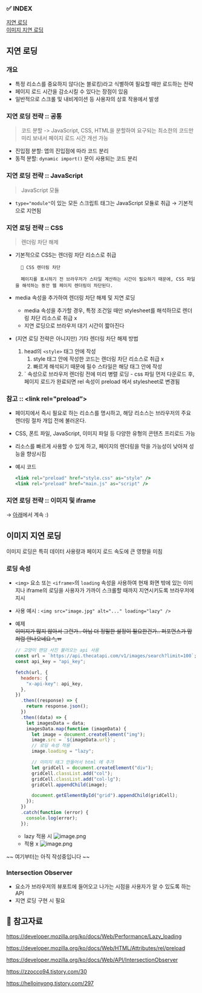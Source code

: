 ### ✅ INDEX

[지연 로딩](#지연-로딩)  
[이미지 지연 로딩](#이미지-지연-로딩)

## 지연 로딩

### 개요

- 특정 리소스를 중요하지 않다(논 블로킹)라고 식별하여 필요할 때만 로드하는 전략
- 페이지 로드 시간을 감소시킬 수 있다는 장점이 있음
- 일반적으로 스크롤 및 내비게이션 등 사용자의 상호 작용에서 발생

### 지연 로딩 전략 :: 공통

> 코드 분할 -> JavaScript, CSS, HTML을 분할하여 요구되는 최소한의 코드만 미리 보내서 페이지 로드 시간 개선 가능

- 진입점 분할: 앱의 진입점에 따라 코드 분리
- 동적 분할: `dynamic import()` 문이 사용되는 코드 분리

### 지연 로딩 전략 :: JavaScript

> JavaScript 모듈

- `type="module"`이 있는 모든 스크립트 태그는 JavaScript 모듈로 취급 → 기본적으로 지연됨

### 지연 로딩 전략 :: CSS

> 렌더링 차단 해제

- 기본적으로 CSS는 렌더링 차단 리소스로 취급

    <aside>

        🔎 CSS 렌더링 차단

        페이지를 표시하기 전 브라우저가 스타일 계산하는 시간이 필요하기 때문에, CSS 파일을 해석하는 동안 웹 페이지 렌더링이 차단된다.

    </aside>

- media 속성을 추가하여 렌더링 차단 해제 및 지연 로딩
  - media 속성을 추가할 경우, 특정 조건일 때만 stylesheet를 해석하므로 렌더링 차단 리소스로 취급 x
  - 지연 로딩으로 브라우저 대기 시간이 짧아진다
- (지연 로딩 전략은 아니지만) 기타 렌더링 차단 해제 방법
  1. head의 `<style>` 태그 안에 작성
     1. style 태그 안에 작성한 코드는 렌더링 차단 리소스로 취급 x
     2. 빠르게 해석되기 때문에 필수 스타일은 해당 태그 안에 작성
  2. <link rel="preload”>
     - 뷰포트 화면을 그리는데 당장 필요한 CSS는 `<link ref="preload">` 속성으로 브라우저 렌더링 전에 미리 병렬 로딩
     - css 파일 먼저 다운로드 후, 페이지 로드가 완료되면 rel 속성이 preload 에서 stylesheet로 변경됨

### 참고 :: <link rel="preload”>

- 페이지에서 즉시 필요로 하는 리소스를 명시하고, 해당 리소스는 브라우저의 주요 렌더링 절차 개입 전에 불러온다.
- CSS, 폰트 파일, JavaScript, 이미지 파일 등 다양한 유형의 콘텐츠 프리로드 가능
- 리소스를 빠르게 사용할 수 있게 하고, 페이지의 렌더링을 막을 가능성이 낮아져 성능을 향상시킴

- 예시 코드
  ```jsx
  <link rel="preload" href="style.css" as="style" />
  <link rel="preload" href="main.js" as="script" />
  ```

### 지연 로딩 전략 :: 이미지 및 iframe

→ [아래](#이미지-지연-로딩)에서 계속 :)

## 이미지 지연 로딩

이미지 로딩은 특히 데이터 사용량과 페이지 로드 속도에 큰 영향을 미침

### 로딩 속성

- `<img>` 요소 또는 `<iframe>`의 `loading` 속성을 사용하여 현재 화면 밖에 있는 이미지나 iframe의 로딩을 사용자가 가까이 스크롤할 때까지 지연시키도록 브라우저에 지시
- 사용 예시 : `<img src="image.jpg" alt="..." loading="lazy" />`
- 예제  
  ~~이미지가 많지 않아서 그런가.. 아님 더 정밀한 설정이 필요한건가.. 퍼포먼스가 맘처럼 안나오네요 ^\_ㅠ~~

  ```jsx
  // 고양이 랜덤 사진 불러오는 api 사용
  const url = `https://api.thecatapi.com/v1/images/search?limit=100`;
  const api_key = "api_key";

  fetch(url, {
    headers: {
      "x-api-key": api_key,
    },
  })
    .then((response) => {
      return response.json();
    })
    .then((data) => {
      let imagesData = data;
      imagesData.map(function (imageData) {
        let image = document.createElement("img");
        image.src = `${imageData.url}`;
        // 로딩 속성 적용
        image.loading = "lazy";

        // 이미지 태그 만들어서 html 에 추가
        let gridCell = document.createElement("div");
        gridCell.classList.add("col");
        gridCell.classList.add("col-lg");
        gridCell.appendChild(image);

        document.getElementById("grid").appendChild(gridCell);
      });
    })
    .catch(function (error) {
      console.log(error);
    });
  ```

  - lazy 적용 시
    ![image.png](https://github.com/bloblog/fe-cs-study-2024/blob/bloblog-week07/bloblog/지연로딩/image/image-lazy.png?raw=true)
  - 적용 x
    ![image.png](https://github.com/bloblog/fe-cs-study-2024/blob/bloblog-week07/bloblog/지연로딩/image/image.png?raw=true)

~~ 여기부터는 아직 작성중입니다 ~~

### Intersection Observer

- 요소가 브라우저의 뷰포트에 들어오고 나가는 시점을 사용자가 알 수 있도록 하는 API
- 지연 로딩 구현 시 필요

## 👀 참고자료

https://developer.mozilla.org/ko/docs/Web/Performance/Lazy_loading

https://developer.mozilla.org/ko/docs/Web/HTML/Attributes/rel/preload

https://developer.mozilla.org/ko/docs/Web/API/IntersectionObserver

https://zzocco94.tistory.com/30

https://helloinyong.tistory.com/297
